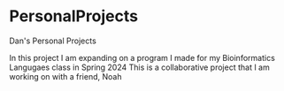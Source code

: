 # PersonalProjects
Dan's Personal Projects

In this project I am expanding on a program I made for my Bioinformatics Langugaes class in Spring 2024
This is a collaborative project that I am working on with a friend, Noah 
